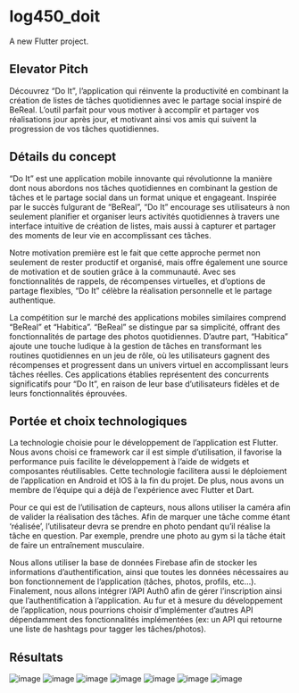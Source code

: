 # log450_doit

A new Flutter project.

## Elevator Pitch
Découvrez “Do It”, l’application qui réinvente la productivité en combinant la création de listes de tâches quotidiennes avec le partage social inspiré de BeReal. L’outil parfait pour vous motiver à accomplir et partager vos réalisations jour après jour, et motivant ainsi vos amis qui suivent la progression de vos tâches quotidiennes.

## Détails du concept
“Do It” est une application mobile innovante qui révolutionne la manière dont nous abordons nos tâches quotidiennes en combinant la gestion de tâches et le partage social dans un format unique et engageant. Inspirée par le succès fulgurant de “BeReal”, “Do It” encourage ses utilisateurs à non seulement planifier et organiser leurs activités quotidiennes à travers une interface intuitive de création de listes, mais aussi à capturer et partager des moments de leur vie en accomplissant ces tâches.

Notre motivation première est le fait que cette approche permet non seulement de rester productif et organisé, mais offre également une source de motivation et de soutien grâce à la communauté. Avec ses fonctionnalités de rappels, de récompenses virtuelles, et d’options de partage flexibles, “Do It” célèbre la réalisation personnelle et le partage authentique. 

La compétition sur le marché des applications mobiles similaires comprend “BeReal” et “Habitica”. “BeReal” se distingue par sa simplicité, offrant des fonctionnalités de partage des photos quotidiennes. D’autre part, “Habitica” ajoute une touche ludique à la gestion de tâches en transformant les routines quotidiennes en un jeu de rôle, où les utilisateurs gagnent des récompenses et progressent dans un univers virtuel en accomplissant leurs tâches réelles. Ces applications établies représentent des concurrents significatifs pour “Do It”, en raison de leur base d’utilisateurs fidèles et de leurs fonctionnalités éprouvées.

## Portée et choix technologiques
La technologie choisie pour le développement de l’application est Flutter. Nous avons choisi ce framework car il est simple d’utilisation, il favorise la performance puis facilite le développement à l’aide de widgets et composantes réutilisables. Cette technologie facilitera aussi le déploiement de l’application en Android et IOS à la fin du projet. De plus, nous avons un membre de l’équipe qui a déjà de l'expérience avec Flutter et Dart. 

Pour ce qui est de l’utilisation de capteurs, nous allons utiliser la caméra afin de valider la réalisation des tâches. Afin de marquer une tâche comme étant ‘réalisée’, l’utilisateur devra se prendre en photo pendant qu’il réalise la tâche en question. Par exemple, prendre une photo au gym si la tâche était de faire un entraînement musculaire. 

Nous allons utiliser la base de données Firebase afin de stocker les informations d’authentification, ainsi que toutes les données nécessaires au bon fonctionnement de l’application (tâches, photos, profils, etc…). Finalement, nous allons intégrer l’API Auth0 afin de gérer l’inscription ainsi que l’authentification à l’application. Au fur et à mesure du développement de l’application, nous pourrions choisir d’implémenter d’autres API dépendamment des fonctionnalités implémentées (ex: un API qui retourne une liste de hashtags pour tagger les tâches/photos).

## Résultats
![image](https://github.com/user-attachments/assets/d24d9287-24dd-4347-b548-ac4e9f056fb7)
![image](https://github.com/user-attachments/assets/2229c396-3889-4198-9eee-d1754fdf455d)
![image](https://github.com/user-attachments/assets/a5dd5ec8-65e0-4117-9d91-32b4c4ca27aa)
![image](https://github.com/user-attachments/assets/300e5d20-301e-4d6f-b646-de237cafa9d3)
![image](https://github.com/user-attachments/assets/c0a2c2e6-f4b3-46bd-a172-3af9b93ab467)
![image](https://github.com/user-attachments/assets/ac1a5de8-16bd-4956-abbc-c4e86a184296)
![image](https://github.com/user-attachments/assets/13d81289-84c1-4e3f-94ed-f9c595444414)







